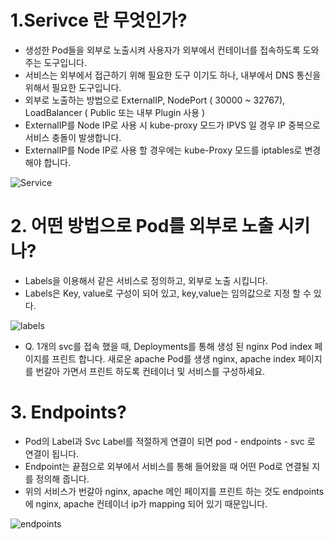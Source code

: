 # 1.Serivce 란 무엇인가?
  - 생성한 Pod들을 외부로 노출시켜 사용자가 외부에서 컨테이너를 접속하도록 도와주는 도구입니다.
  - 서비스는 외부에서 접근하기 위해 필요한 도구 이기도 하나, 내부에서 DNS 통신을 위해서 필요한 도구입니다.
  - 외부로 노출하는 방법으로 ExternalIP, NodePort ( 30000 ~ 32767), LoadBalancer ( Public 또는 내부 Plugin 사용 )
  - ExternalIP를 Node IP로 사용 시 kube-proxy 모드가 IPVS 일 경우 IP 중복으로 서비스 충돌이 발생합니다. 
  - ExternalIP를 Node IP로 사용 할 경우에는 kube-Proxy 모드를 iptables로 변경해야 합니다.
  
![Service](https://d33wubrfki0l68.cloudfront.net/cc38b0f3c0fd94e66495e3a4198f2096cdecd3d5/ace10/docs/tutorials/kubernetes-basics/public/images/module_04_services.svg)

# 2. 어떤 방법으로 Pod를 외부로 노출 시키나?
   - Labels을 이용해서 같은 서비스로 정의하고, 외부로 노출 시킵니다.
   - Labels은 Key, value로 구성이 되어 있고, key,value는 임의값으로 지정 할 수 있다.
   
   ![labels](https://d33wubrfki0l68.cloudfront.net/b964c59cdc1979dd4e1904c25f43745564ef6bee/f3351/docs/tutorials/kubernetes-basics/public/images/module_04_labels.svg)
   
   - Q. 1개의 svc를 접속 했을 때, Deployments를 통해 생성 된 nginx Pod index 페이지를 프린트 합니다. 새로운 apache Pod를 생생 nginx, apache index 페이지를 번갈아 가면서 프린트 하도록 컨테이너 및 서비스를 구성하세요. 

# 3. Endpoints? 
   - Pod의 Label과 Svc Label를 적절하게 연결이 되면 pod - endpoints - svc 로 연결이 됩니다. 
   - Endpoint는 끝점으로 외부에서 서비스를 통해 들어왔을 때 어떤 Pod로 연결될 지를 정의해 줍니다.
   - 위의 서비스가 번갈아 nginx, apache 메인 페이지를 프린트 하는 것도 endpoints에 nginx, apache 컨테이너 ip가 mapping 되어 있기 때문입니다.
    
   ![endpoints](https://i.stack.imgur.com/9RyYS.png) 
